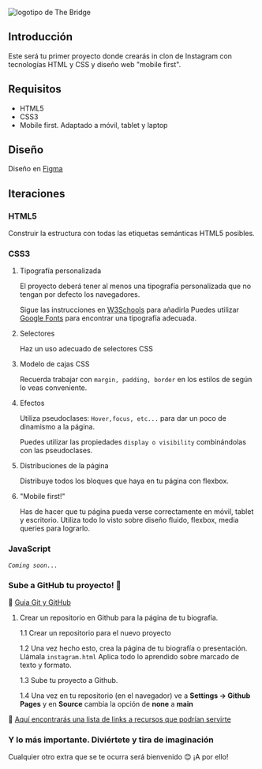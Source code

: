![logotipo de The Bridge](https://user-images.githubusercontent.com/27650532/77754601-e8365180-702b-11ea-8bed-5bc14a43f869.png 'logotipo de The Bridge')

## Introducción

Este será tu primer proyecto donde crearás in clon de Instagram con tecnologías HTML y CSS y diseño web "mobile first".

## Requisitos

- HTML5
- CSS3
- Mobile first. Adaptado a móvil, tablet y laptop

## Diseño

Diseño en [Figma](https://www.figma.com/design/hRSI8eMtHjnwxXrNTFo0NW/Instagram-clon?node-id=0-1&t=dG0wusqyyzajFFXC-1)

## Iteraciones

### HTML5

Construir la estructura con todas las etiquetas semánticas HTML5 posibles.

### CSS3

1. Tipografía personalizada

   El proyecto deberá tener al menos una tipografía personalizada que no tengan por defecto los navegadores.

   Sigue las instrucciones en [W3Schools](https://www.w3schools.com/howto/howto_google_fonts.asp) para añadirla
   Puedes utilizar [Google Fonts](https://fonts.google.com) para encontrar una tipografía adecuada.

2. Selectores

   Haz un uso adecuado de selectores CSS

3. Modelo de cajas CSS

   Recuerda trabajar con `margin, padding, border` en los estilos de según lo veas conveniente.

4. Efectos

   Utiliza pseudoclases: `Hover,focus, etc...` para dar un poco de dinamismo a la página.

   Puedes utilizar las propiedades `display o visibility` combinándolas con las pseudoclases.

5. Distribuciones de la página

   Distribuye todos los bloques que haya en tu página con flexbox.

6. "Mobile first!"

   Has de hacer que tu página pueda verse correctamente en móvil, tablet y escritorio. Utiliza todo lo visto sobre diseño fluido, flexbox, media queries para lograrlo.

### JavaScript

_`Coming soon...`_

### Sube a GitHub tu proyecto! 🚀

🧩 [Guia Git y GitHub](git-y-github.md)

1. Crear un repositorio en Github para la página de tu biografía.

   1.1 Crear un repositorio para el nuevo proyecto

   1.2 Una vez hecho esto, crea la página de tu biografía o presentación. Llámala `instagram.html` Aplica todo lo aprendido sobre marcado de texto y formato.

   1.3 Sube tu proyecto a Github.

   1.4 Una vez en tu repositorio (en el navegador) ve a **Settings -> Github Pages** y en **Source** cambia la opción de **none** a **main**

🧩 [Aquí encontrarás una lista de links a recursos que podrían servirte](./recursos-ejercicio.md)

### Y lo más importante. Diviértete y tira de imaginación

Cualquier otro extra que se te ocurra será bienvenido :blush: ¡A por ello!
